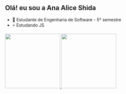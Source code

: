 ## Olá! eu sou a Ana Alice Shida
- 🌱 Estudante de Engenharia de Software - 5° semestre
-  ⚡ Estudando JS
  <div>
    <a href="https://github.com/aliceshida">
      <img height="180cm" src="https://github-readme-stats.vercel.app/api?username=aliceshida&show_icons=true&theme=radical"/>
      <img height="180cm" src="https://github-readme-stats.vercel.app/api/top-langs/?username=aliceshida&layout=compact&theme=radical"/>
  </div>
